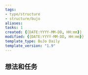 ```yaml
---
tags: 
- type/structure 
- structure/bujo
aliases: 
tasks: 1
created: {{DATE:YYYY-MM-DD, HH:mm}}
modified: {{DATE:YYYY-MM-DD, HH:mm}}
template_type: BuJo Daily
template_version: "1.9"
---
```


## 想法和任务